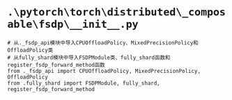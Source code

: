 # `.\pytorch\torch\distributed\_composable\fsdp\__init__.py`

```
# 从._fsdp_api模块中导入CPUOffloadPolicy、MixedPrecisionPolicy和OffloadPolicy类
# 从fully_shard模块中导入FSDPModule类、fully_shard函数和register_fsdp_forward_method函数
from ._fsdp_api import CPUOffloadPolicy, MixedPrecisionPolicy, OffloadPolicy
from .fully_shard import FSDPModule, fully_shard, register_fsdp_forward_method
```